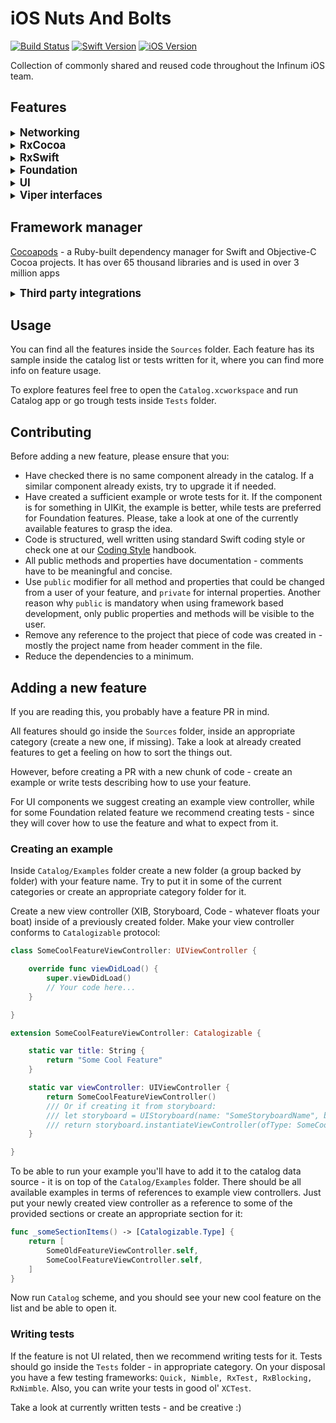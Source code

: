 # iOS Nuts And Bolts

[![Build Status](https://app.bitrise.io/app/fb7e6e08b49676bc/status.svg?token=NQnTFTVDwqpKM6QgA0Mn7g)](https://app.bitrise.io/app/fb7e6e08b49676bc)
[![Swift Version](https://img.shields.io/badge/Swift-5.0-orange.svg)](https://www.swift.org)
[![iOS Version](https://img.shields.io/badge/iOS-10.0-green.svg)](https://www.apple.com/ios/)

Collection of commonly shared and reused code throughout the Infinum iOS team.

## Features 

<details>
<summary><big><b>Networking</b></big></summary>
<hr />
Used for easier implementation of networking features.

* **Router** - Base API routing containing shared logic for all routers.
* **Encoding** - Request params with associated encoding.
* **Adapters** - Adapters used for both basic and token authentication.
* **Service** - Base protocol for API networking communication.
* **Rx** - Reactive implementation of networking communication.
* **JSONAPI** - Used for handling JSONAPI networking.
* **Headers** - commonly used request headers
<br/><br/>
</details>

<details>
<summary><big><b>RxCocoa</b></big></summary>
<hr />
Extensions useful when dealing with all things Cocoa, in a reactive way.
<br/><br/>
</details>

<details>
<summary><big><b>RxSwift</b></big></summary>
<hr />

Extensions for *Observables* and *Singles* which will make your reactive life a little easier.
<br/><br/>
</details>

<details>
<summary><big><b>Foundation</b></big></summary>
<hr />

Wide range of useful extensions and computed properties covering many commonly used Foundation features: *Arrays, Strings, Bools, Date, Optional* etc.
<br/><br/>
</details>

<details>
<summary><big><b>UI</b></big></summary>
<hr />

Plenty of extensions of most used UI elements, along with reactive extensions to common UI types such as *UIView*, *UIColor* etc.
<br/><br/>
</details>

<details>
<summary><big><b>Viper interfaces</b></big></summary>
<hr />

Interfaces used for building your application using the VIPER architecture pattern. Its usage is explained in more detail in our [Xcode templates github page](https://github.com/infinum/iOS-VIPER-Xcode-Templates).
<br/><br/>
</details>

## Framework manager

[Cocoapods](https://cocoapods.org) - a Ruby-built dependency manager for Swift and Objective-C Cocoa projects. It has over 65 thousand libraries and is used in over 3 million apps


<details>
<summary><big><b>Third party integrations</b></big></summary>
<hr />

### UI

* **[MBProgressHud](https://cocoapods.org/pods/MBProgressHUD)** - an iOS drop-in class that displays a translucent HUD with an indicator and/or labels while work is being done in a background thread. The HUD is meant as a replacement for the undocumented, private UIKit UIProgressHUD with some additional features.

### Networking

* **[Alamofire](https://cocoapods.org/pods/Alamofire)** - an HTTP networking library written in Swift.
* **[CodableAlamofire](https://cocoapods.org/pods/CodableAlamofire)** - an extension for Alamofire that converts JSON data into Decodable object.
* **[Japx/RxCodableAlamofire]()** - Lightweight JSON:API parser that flattens complex JSON:API structure and turns it into simple JSON and vice versa. 
* **[Loggie]()** - in-app network logging library.

### Reactive

* **[RxSwift](https://cocoapods.org/pods/RxSwift)** -  is a generic abstraction of computation expressed through Observable interface.
* **[RxCocoa](https://cocoapods.org/pods/RxCocoa)** - provides the fundamentals of Observables and provides extensions to the Cocoa and Cocoa Touch frameworks to take advantage of RxSwift.

### Localization

* **[SwiftI18n](https://cocoapods.org/pods/SwiftI18n)** - used for easier localization.

### Testing

* **[RxBlocking](https://cocoapods.org/pods/RxBlocking)** - is set of blocking operators for easy unit testing.
* **[RxTest](https://cocoapods.org/pods/RxTest)** - a test framework published at RxSwift repository.
* **[Nimble](https://cocoapods.org/pods/Nimble)** - used to express the expected outcomes of Swift or Objective-C expressions.
* **[Quick](https://cocoapods.org/pods/Quick)** - behavior-driven development framework for Swift and Objective-C.
* **[RxNimble](https://cocoapods.org/pods/RxNimble)** - Nimble extensions that make unit testing with RxSwift easier.
<br/><br/>
</details>


## Usage

You can find all the features inside the `Sources` folder. Each feature has its sample inside the catalog list or tests written for it, where you can find more info on feature usage.

To explore features feel free to open the `Catalog.xcworkspace` and run Catalog app or go trough tests inside `Tests` folder.

## Contributing

Before adding a new feature, please ensure that you:

* Have checked there is no same component already in the catalog. If a similar component already exists, try to upgrade it if needed.
* Have created a sufficient example or wrote tests for it. If the component is for something in UIKit, the example is better, while tests are preferred for Foundation features. Please, take a look at one of the currently available features to grasp the idea.
* Code is structured, well written using standard Swift coding style or check one at our [Coding Style](https://handbook.infinum.co/books/ios/Basics/Coding%20style) handbook.
* All public methods and properties have documentation - comments have to be meaningful and concise.
* Use `public` modifier for all method and properties that could be changed from a user of your feature, and `private` for internal properties. Another reason why `public` is mandatory when using framework based development, only public properties and methods will be visible to the user.
* Remove any reference to the project that piece of code was created in - mostly the project name from header comment in the file.
* Reduce the dependencies to a minimum.

## Adding a new feature

If you are reading this, you probably have a feature PR in mind.

All features should go inside the `Sources` folder, inside an appropriate category (create a new one, if missing). Take a look at already created features to get a feeling on how to sort the things out.

However, before creating a PR with a new chunk of code - create an example or write tests describing how to use your feature.

For UI components we suggest creating an example view controller, while for some Foundation related feature we recommend creating tests - since they will cover how to use the feature and what to expect from it.

### Creating an example

Inside `Catalog/Examples` folder create a new folder (a group backed by folder) with your feature name. Try to put it in some of the current categories or create an appropriate category folder for it.

Create a new view controller (XIB,  Storyboard, Code - whatever floats your boat) inside of a previously created folder. Make your view controller conforms to `Catalogizable` protocol:

```swift
class SomeCoolFeatureViewController: UIViewController {

    override func viewDidLoad() {
        super.viewDidLoad()
        // Your code here...
    }

}

extension SomeCoolFeatureViewController: Catalogizable {

    static var title: String {
        return "Some Cool Feature"
    }

    static var viewController: UIViewController {
        return SomeCoolFeatureViewController()
        /// Or if creating it from storyboard:
        /// let storyboard = UIStoryboard(name: "SomeStoryboardName", bundle: nil)
        /// return storyboard.instantiateViewController(ofType: SomeCoolFeatureViewController.self)
    }

}
```

To be able to run your example you'll have to add it to the catalog data source - it is on top of the `Catalog/Examples` folder. There should be all available examples in terms of references to example view controllers. Just put your newly created view controller as a reference to some of the provided sections or create an appropriate section for it:

```swift
func _someSectionItems() -> [Catalogizable.Type] {
    return [
        SomeOldFeatureViewController.self,
        SomeCoolFeatureViewController.self,
    ]
}
```

Now run `Catalog` scheme, and you should see your new cool feature on the list and be able to open it.

### Writing tests

If the feature is not UI related, then we recommend writing tests for it. Tests should go inside the `Tests` folder - in appropriate category. On your disposal you have a few testing frameworks: `Quick, Nimble, RxTest, RxBlocking, RxNimble`. Also, you can write your tests in good ol' `XCTest`.

Take a look at currently written tests - and be creative :)
